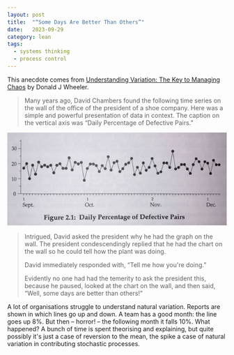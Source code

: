 ```yaml
---
layout: post
title:  "“Some Days Are Better Than Others”"
date:   2023-09-29
category: lean
tags:
  - systems thinking
  - process control
---
```


This anecdote comes from [Understanding Variation: The Key to Managing Chaos](https://www.goodreads.com/book/show/63859.Understanding_Variation) by Donald J Wheeler.

> Many years ago, David Chambers found the following time series on the wall of the office of the president of a shoe company. Here was a simple and powerful presentation of data in context. The caption on the vertical axis was “Daily Percentage of Defective Pairs.”

![Daily Percentage of Defective Pairs](/assets/some-days/daily-defective-pairs.jpg)

> Intrigued, David asked the president why he had the graph on the wall. The president condescendingly replied that he had the chart on the wall so he could tell how the plant was doing.
>
> David immediately responded with, “Tell me how you're doing.”
>
> Evidently no one had had the temerity to ask the president this, because he paused, looked at the chart on the wall, and then said, “Well, some days are better than others!”

A lot of organisations struggle to understand natural variation. Reports are shown in which lines go up and down. A team has a good month: the line goes up 8%. But then – horror! – the following month it falls 10%. What happened? A bunch of time is spent theorising and explaining, but quite possibly it's just a case of reversion to the mean, the spike a case of natural variation in contributing stochastic processes.
